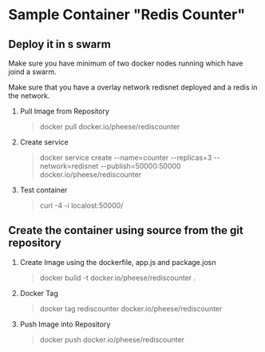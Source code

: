 # Sample Container "Redis Counter"

## Deploy it in s swarm
Make sure you have minimum of two docker nodes running which have joind a swarm.

Make sure that you have a overlay network redisnet deployed and a redis in the network.

1) Pull Image from Repository 
    >docker pull docker.io/pheese/rediscounter

2. Create service 
    >docker service create --name=counter --replicas=3 --network=redisnet --publish=50000:50000 docker.io/pheese/rediscounter

3. Test container
    >curl -4 -i localost:50000/

## Create the container using source from the git repository

1. Create Image using the dockerfile, app.js and package.josn
    > docker build -t docker.io/pheese/rediscounter .

2. Docker Tag
    >docker tag rediscounter docker.io/pheese/rediscounter

3. Push Image into Repository
    >docker push docker.io/pheese/rediscounter

